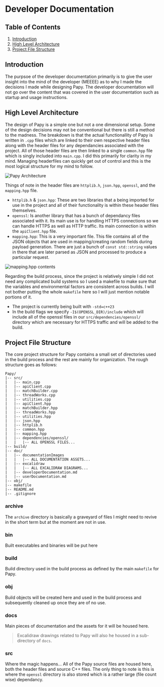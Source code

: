 # Developer Documentation

## Table of Contents
1. [Introduction](#introduction)
2. [High Level Architecture](#high-level-architecture)
3. [Project File Structure](#project-file-structure)

## Introduction

The purpsoe of the developer documentation primarily is to give the user insight into the mind of the developer (MEEEE) as to why I made the decisions I made while designing Papy. The developer documentation will not go over the content that was covered in the user documentation such as startup and usage instructions.

## High Level Architecture

The design of Papy is a simple one but not a one dimensional setup. Some of the design decisions may not be conventional but there is still a method to the madness. The breakdown is that the actual functionallity of Papy is written in `.cpp` files which are linked to their own respective header files along with the header files for any dependancies associated with the project. All of those header files are then linked to a single `common.hpp` file which is singly included into `main.cpp`. I did this primarily for clarity in my mind. Managing headerfiles can quickly get out of control and this is the most logical structure for my mind to follow.

![Papy Architecture](documentationImages/papyArchitecture.png "Papy Architecture")

Things of note in the header files are `httplib.h`, `json.hpp`, `openssl`, and the `mapping.hpp` file.

- `httplib.h` & `json.hpp`: These are two libraries that a being imported for use in the project and all of their functionality is within these header files themselves.
- `openssl`: Is another library that has a bunch of dependancy files associated with it. Its main use is for handling HTTPS connections so we can handle HTTPS as well as HTTP traffic. Its main connection is within the `apiClient.hpp` file.
- `mapping.hpp`: This is a very important file. This file contains all of the JSON objects that are used in mapping/creating random fields during payload generation. There are just a bunch of `const std::string` values in there that are later parsed as JSON and processed to produce a particular request.

![mapping.hpp contents](documentationImages/mapping.png "mapping.hpp contents")

Regarding the build process, since the project is relatively simple I did not need any complicated build systems so I used a makefile to make sure that the variables and environmental factors are consistent across builds. I will not bother putting the whole `makefile` here so I will just mention notable portions of it. 

- The project is currently being built with `-std=c++23`
- In the build flags we specify `-I$(OPENSSL_DIR)/include` which will include all of the openssl files in our `src/dependencies/openssl/` directory which are necessary for HTTPS traffic and will be added to the build.  


## Project File Structure
The core project structure for Papy contains a small set of directories used in the build process and the rest are mainly for organization. The rough structure goes as follows:

```
Papy/
|-- src/
|   |-- main.cpp
|   |-- apiClient.cpp
|   |-- matchBuilder.cpp
|   |-- threadWorks.cpp
|   |-- utilities.cpp
|   |-- apiClient.hpp
|   |-- matchBuilder.hpp
|   |-- threadWorks.hpp
|   |-- utilities.hpp
|   |-- json.hpp
|   |-- httplib.h
|   |-- common.hpp
|   |-- mapping.hpp
|   |-- dependencies/openssl/
|   |   |-- ALL OPENSSL FILES...
|-- build/
|-- doc/
|   |-- documentationImages
|   |   |-- ALL DOCUMENTATION ASSETS...
|   |-- excalidraw
|   |   |-- ALL EXCALIDRAW DIAGRAMS...
|   |-- developerDocumentation.md
|   |-- userDocumentation.md
|-- obj/
|-- makefile
|-- README.md
|-- .gitignore
```

### archive
The `archive` directory is basically a graveyard of files I might need to revive in the short term but at the moment are not in use.

### bin
Built executables and binaries will be put here

### build
Build directory used in the build process as defined by the main `makefile` for Papy.

### obj
Build objects will be created here and used in the build process and subsequently cleaned up once they are of no use.

### docs 
Main pieces of documentation and the assets for it will be housed here. 
> Excalidraw drawings related to Papy will also he housed in a sub-directory of `docs`.

### src
Where the magic happens...
All of the Papy source files are housed here, both the header files and source C++ files. The only thing to note is this is where the `openssl` directory is also stored which is a rather large (file count wise) dependancy.
